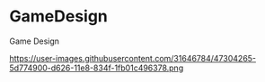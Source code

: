 # GameDesign
Game Design

<url>https://user-images.githubusercontent.com/31646784/47304265-5d774900-d626-11e8-834f-1fb01c496378.png</url>
